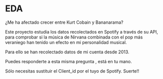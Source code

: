 # EDA

¿Me ha afectado crecer entre Kurt Cobain y Bananarama?

Este proyecto estudia los datos recolectados en Spotify a través de su API, para comprobar si la música de Nirvana combinada con el pop más veraniego han tenido un efecto en mi personalidad musical. 

Para ello se han recolectado datos de mi cuenta desde 2013.

Puedes responderte a esta misma pregunta , está en tu mano.

Sólo necesitas sustituir el Client_id por el tuyo de Spotify. Suerte!!
